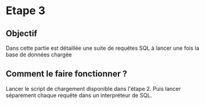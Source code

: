 # Etape 3 

## Objectif
Dans cette partie est détaillée une suite de requêtes SQL à lancer une fois la base de données chargée

## Comment le faire fonctionner ? 

Lancer le script de chargement disponible dans l'étape 2. Puis lancer séparement chaque requête dans un interpréteur de SQL. 
